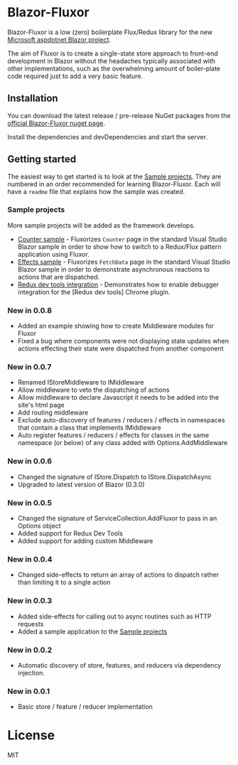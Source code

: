 # Blazor-Fluxor
Blazor-Fluxor is a low (zero) boilerplate Flux/Redux library for the new [Microsoft aspdotnet Blazor project]. 

The aim of Fluxor is to create a single-state store approach to front-end development in Blazor without the headaches typically associated with other implementations, such as the overwhelming amount of boiler-plate code required just to add a very basic feature.

## Installation
You can download the latest release / pre-release NuGet packages from the [official Blazor-Fluxor nuget page].

Install the dependencies and devDependencies and start the server.

## Getting started
The easiest way to get started is to look at the [Sample projects]. They are numbered in an order recommended for learning Blazor-Fluxor. Each will have a `readme` file that explains how the sample was created.

### Sample projects
More sample projects will be added as the framework develops.
  - [Counter sample] - Fluxorizes `Counter` page in the standard Visual Studio Blazor sample in order to show how to switch to a Redux/Flux pattern application using Fluxor.
  - [Effects sample] - Fluxorizes `FetchData` page in the standard Visual Studio Blazor sample in order to demonstrate asynchronous reactions to actions that are dispatched.
  - [Redux dev tools integration] - Demonstrates how to enable debugger integration for the [Redux dev tools] Chrome plugin.

### New in 0.0.8
  - Added an example showing how to create Middleware modules for Fluxor
  - Fixed a bug where components were not displaying state updates when actions effecting their state were dispatched from another component
  
### New in 0.0.7
  - Renamed IStoreMiddleware to IMiddleware
  - Allow middleware to veto the dispatching of actions
  - Allow middleware to declare Javascript it needs to be added into the site's html page
  - Add routing middleware
  - Exclude auto-discovery of features / reducers / effects in namespaces that contain a class that implements IMiddleware
  - Auto register features / reducers / effects for classes in the same namespace (or below) of any class added with Options.AddMiddleware

### New in 0.0.6
  - Changed the signature of IStore.Dispatch to IStore.DispatchAsync
  - Upgraded to latest version of Blazor (0.3.0)

### New in 0.0.5
  - Changed the signature of ServiceCollection.AddFluxor to pass in an Options object
  - Added support for Redux Dev Tools
  - Added support for adding custom Middleware
  
### New in 0.0.4
  - Changed side-effects to return an array of actions to dispatch rather than limiting it to a single action
  
### New in 0.0.3
  - Added side-effects for calling out to async routines such as HTTP requests
  - Added a sample application to the [Sample projects]
  
### New in 0.0.2
  - Automatic discovery of store, features, and reducers via dependency injection.

### New in 0.0.1
  - Basic store / feature / reducer implementation
  
# License
MIT

   [Official Blazor-Fluxor nuget page]: <https://www.nuget.org/packages/Blazor.Fluxor>
   [Microsoft aspdotnet blazor project]: <https://github.com/aspnet/Blazor>
   [Counter sample]: <https://github.com/mrpmorris/blazor-fluxor/tree/master/samples/01-CounterSample>
   [Effects sample]: <https://github.com/mrpmorris/blazor-fluxor/tree/master/samples/02-WeatherForecastSample>
   [Redux dev tools integration]: <https://github.com/mrpmorris/blazor-fluxor/tree/master/samples/03-ReduxDevToolsIntegration>
   [Sample projects]: <https://github.com/mrpmorris/blazor-fluxor/tree/master/samples>
